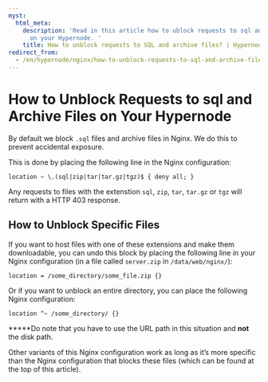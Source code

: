 ```yaml
---
myst:
  html_meta:
    description: 'Read in this article how to ublock requests to sql and archive files
      on your Hypernode. '
    title: How to unblock requests to SQL and archive files? | Hypernode
redirect_from:
  - /en/hypernode/nginx/how-to-unblock-requests-to-sql-and-archive-files/
---
```


<!-- source: https://support.hypernode.com/en/hypernode/nginx/how-to-unblock-requests-to-sql-and-archive-files/ -->

# How to Unblock Requests to sql and Archive Files on Your Hypernode

By default we block `.sql` files and archive files in Nginx. We do this to prevent accidental exposure.

This is done by placing the following line in the Nginx configuration:

`location ~ \.(sql|zip|tar|tar.gz|tgz)$ { deny all; }`

Any requests to files with the extenstion `sql`, `zip`, `tar`, `tar.gz` or `tgz` will return with a HTTP 403 response.

## How to Unblock Specific Files

If you want to host files with one of these extensions and make them downloadable, you can undo this block by placing the following line in your Nginx configuration (in a file called `server.zip` in `/data/web/nginx/`):

`location = /some_directory/some_file.zip {}`

Or if you want to unblock an entire directory, you can place the following Nginx configuration:

`location ^~ /some_directory/ {}`

\*\*\*\*\*Do note that you have to use the URL path in this situation and **not** the disk path.

Other variants of this Nginx configuration work as long as it’s more specific than the Nginx configuration that blocks these files (which can be found at the top of this article).
